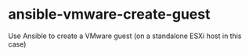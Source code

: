 # ansible-vmware-create-guest
Use Ansible to create a VMware guest (on a standalone ESXi host in this case)
